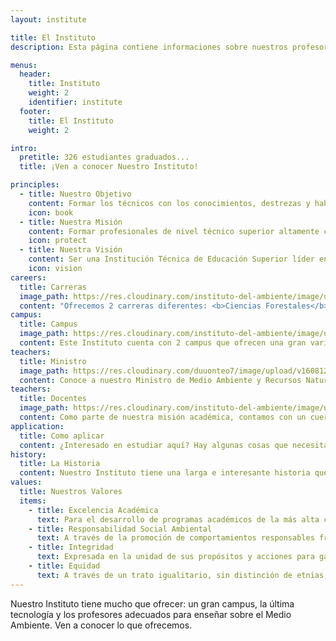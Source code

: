 ```yaml
---
layout: institute

title: El Instituto
description: Esta página contiene informaciones sobre nuestros profesores, campus, carreras y más.

menus:
  header:
    title: Instituto
    weight: 2
    identifier: institute
  footer:
    title: El Instituto
    weight: 2

intro:
  pretitle: 326 estudiantes graduados...
  title: ¡Ven a conocer Nuestro Instituto!

principles:
  - title: Nuestro Objetivo
    content: Formar los técnicos con los conocimientos, destrezas y habilidades que el mundo empresarial e institucional exige en los ámbitos de la Gestión Ambiental, para actuar de manera conjunta con las comunidades y otros actores sociales, en pro del medio ambiente y de la sostenibilidad de los recursos naturales.
    icon: book
  - title: Nuestra Misión
    content: Formar profesionales de nivel técnico superior altamente calificados, con espíritu crítico, creativo, con visión global que contribuyan a una correcta aplicación de una política pública para la conservación y regulación del Medio Ambiente y el Manejo de los Recursos Naturales de la República Dominicana.
    icon: protect
  - title: Nuestra Visión
    content: Ser una Institución Técnica de Educación Superior líder en la formación, capacitación y actualización de técnicos y profesionales en la Gestión del Medio Ambiente y en el Manejo de los Recursos Naturales, que contribuyan con la implementación de un modelo de desarrollo sostenible que garantice una calidad de vida adecuada para las generaciones presentes y futuras.
    icon: vision
careers:
  title: Carreras
  image_path: https://res.cloudinary.com/instituto-del-ambiente/image/upload/pages/hombre-trabajando.jpg
  content: "Ofrecemos 2 carreras diferentes: <b>Ciencias Forestales</b> y <b>Gestión Ambiental</b>. Haz clic en el botón abajo para obtener más informaciones acerca de estas carreras.<br><br>¿Te gustaría una?"
campus:
  title: Campus
  image_path: https://res.cloudinary.com/instituto-del-ambiente/image/upload/pages/camino-de-puerta.jpg
  content: Este Instituto cuenta con 2 campus que ofrecen una gran variedad de plantas, áreas temáticas y más. Haz clic en el botón de abajo para obtener más información sobre esto y para ver las fotos.
teachers:
  title: Ministro
  image_path: https://res.cloudinary.com/duuonteo7/image/upload/v1608125964/Profesores/Ministro.png
  content: Conoce a nuestro Ministro de Medio Ambiente y Recursos Naturales
teachers:
  title: Docentes
  image_path: https://res.cloudinary.com/instituto-del-ambiente/image/upload/pages/profesores.jpg
  content: Como parte de nuestra misión académica, contamos con un cuerpo de docentes con amplios conocimientos y una gran experiencia.<br><br>¡Ven y conócenos!
application:
  title: Como aplicar
  content: ¿Interesado en estudiar aquí? Hay algunas cosas que necesitas saber primero. Haz click en el botón y te lo explicaremos.
history:
  title: La Historia
  content: Nuestro Instituto tiene una larga e interesante historia que vale la pena conocer. ¿Interesado?
values:
  title: Nuestros Valores
  items:
    - title: Excelencia Académica
      text: Para el desarrollo de programas académicos de la más alta calidad.
    - title: Responsabilidad Social Ambiental
      text: A través de la promoción de comportamientos responsables frente al Medio Ambiente en la ejecución de sus programas y entre sus estudiantes.
    - title: Integridad
      text: Expresada en la unidad de sus propósitos y acciones para garantizar un Medio Ambiente sano y profesionales con conciencia cabal de su papel como entes sociales.
    - title: Equidad
      text: A través de un trato igualitario, sin distinción de etnias, origen, género, opción política, nivel social y otras diferencias.
---
```


Nuestro Instituto tiene mucho que ofrecer: un gran campus, la última tecnología y los profesores adecuados para enseñar sobre el Medio Ambiente. Ven a conocer lo que ofrecemos.
